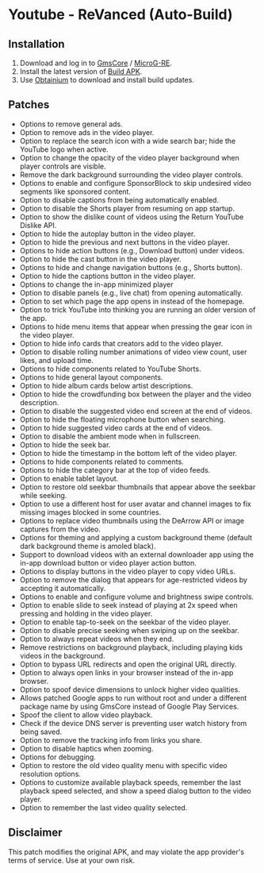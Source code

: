 # Youtube - ReVanced (Auto-Build)

## Installation
1. Download and log in to [GmsCore](https://github.com/ReVanced/GmsCore/releases/latest) / [MicroG-RE](https://github.com/WSTxda/MicroG-RE).
2. Install the latest version of [Build APK](https://github.com/MentalBlank/YouTube-Revanced/releases/latest).
3. Use [Obtainium](https://github.com/ImranR98/Obtainium) to download and install build updates.

## Patches
 - Options to remove general ads.
 - Option to remove ads in the video player.
 - Option to replace the search icon with a wide search bar; hide the YouTube logo when active.
 - Option to change the opacity of the video player background when player controls are visible.
 - Remove the dark background surrounding the video player controls.
 - Options to enable and configure SponsorBlock to skip undesired video segments like sponsored content.
 - Option to disable captions from being automatically enabled.
 - Option to disable the Shorts player from resuming on app startup.
 - Option to show the dislike count of videos using the Return YouTube Dislike API.
 - Option to hide the autoplay button in the video player.
 - Option to hide the previous and next buttons in the video player.
 - Options to hide action buttons (e.g., Download button) under videos.
 - Option to hide the cast button in the video player.
 - Options to hide and change navigation buttons (e.g., Shorts button).
 - Option to hide the captions button in the video player.
 - Options to change the in-app minimized player
 - Option to disable panels (e.g., live chat) from opening automatically.
 - Option to set which page the app opens in instead of the homepage.
 - Option to trick YouTube into thinking you are running an older version of the app.
 - Options to hide menu items that appear when pressing the gear icon in the video player.
 - Option to hide info cards that creators add to the video player.
 - Option to disable rolling number animations of video view count, user likes, and upload time.
 - Options to hide components related to YouTube Shorts.
 - Options to hide general layout components.
 - Option to hide album cards below artist descriptions.
 - Option to hide the crowdfunding box between the player and the video description.
 - Option to disable the suggested video end screen at the end of videos.
 - Option to hide the floating microphone button when searching.
 - Option to hide suggested video cards at the end of videos.
 - Option to disable the ambient mode when in fullscreen.
 - Option to hide the seek bar.
 - Option to hide the timestamp in the bottom left of the video player.
 - Options to hide components related to comments.
 - Options to hide the category bar at the top of video feeds.
 - Option to enable tablet layout.
 - Option to restore old seekbar thumbnails that appear above the seekbar while seeking.
 - Option to use a different host for user avatar and channel images to fix missing images blocked in some countries.
 - Options to replace video thumbnails using the DeArrow API or image captures from the video.
 - Options for theming and applying a custom background theme (default dark background theme is amoled black).
 - Support to download videos with an external downloader app using the in-app download button or video player action button.
 - Options to display buttons in the video player to copy video URLs.
 - Option to remove the dialog that appears for age-restricted videos by accepting it automatically.
 - Options to enable and configure volume and brightness swipe controls.
 - Option to enable slide to seek instead of playing at 2x speed when pressing and holding in the video player.
 - Option to enable tap-to-seek on the seekbar of the video player.
 - Option to disable precise seeking when swiping up on the seekbar.
 - Option to always repeat videos when they end.
 - Remove restrictions on background playback, including playing kids videos in the background.
 - Option to bypass URL redirects and open the original URL directly.
 - Option to always open links in your browser instead of the in-app browser.
 - Option to spoof device dimensions to unlock higher video qualities.
 - Allows patched Google apps to run without root and under a different package name by using GmsCore instead of Google Play Services.
 - Spoof the client to allow video playback.
 - Check if the device DNS server is preventing user watch history from being saved.
 - Option to remove the tracking info from links you share.
 - Option to disable haptics when zooming.
 - Options for debugging.
 - Option to restore the old video quality menu with specific video resolution options.
 - Options to customize available playback speeds, remember the last playback speed selected, and show a speed dialog button to the video player.
 - Option to remember the last video quality selected.

## Disclaimer
This patch modifies the original APK, and may violate the app provider's terms of service. Use at your own risk.

